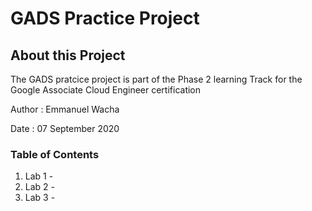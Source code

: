 # GADS Practice Project

## About this Project

The GADS pratcice project is part of the Phase 2 learning Track for the Google Associate Cloud Engineer certification

Author : Emmanuel Wacha

Date : 07 September 2020

### Table of Contents

1. Lab 1 - 
2. Lab 2 - 
3. Lab 3 - 


